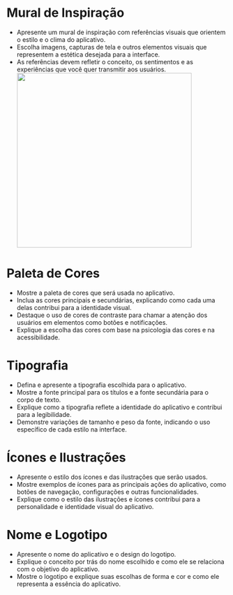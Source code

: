 # Mural de Inspiração
* Apresente um mural de inspiração com referências visuais que orientem o estilo e o clima do aplicativo.
* Escolha imagens, capturas de tela e outros elementos visuais que representem a estética desejada para a interface.
* As referências devem refletir o conceito, os sentimentos e as experiências que você quer transmitir aos usuários.
  <img src="Captura de tela 2024-12-02 234748] " width="400">

# Paleta de Cores
* Mostre a paleta de cores que será usada no aplicativo.
* Inclua as cores principais e secundárias, explicando como cada uma delas contribui para a identidade visual.
* Destaque o uso de cores de contraste para chamar a atenção dos usuários em elementos como botões e notificações.
* Explique a escolha das cores com base na psicologia das cores e na acessibilidade.

# Tipografia
* Defina e apresente a tipografia escolhida para o aplicativo.
* Mostre a fonte principal para os títulos e a fonte secundária para o corpo de texto.
* Explique como a tipografia reflete a identidade do aplicativo e contribui para a legibilidade.
* Demonstre variações de tamanho e peso da fonte, indicando o uso específico de cada estilo na interface.

# Ícones e Ilustrações
* Apresente o estilo dos ícones e das ilustrações que serão usados.
* Mostre exemplos de ícones para as principais ações do aplicativo, como botões de navegação, configurações e outras funcionalidades.
* Explique como o estilo das ilustrações e ícones contribui para a personalidade e identidade visual do aplicativo.

# Nome e Logotipo
* Apresente o nome do aplicativo e o design do logotipo.
* Explique o conceito por trás do nome escolhido e como ele se relaciona com o objetivo do aplicativo.
* Mostre o logotipo e explique suas escolhas de forma e cor e como ele representa a essência do aplicativo.


